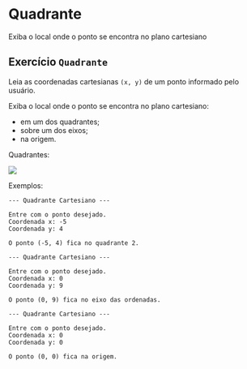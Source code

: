 # Quadrante
Exiba o local onde o ponto se encontra no plano cartesiano

## Exercício `Quadrante`

Leia as coordenadas cartesianas `(x, y)` de um ponto informado pelo usuário.

Exiba o local onde o ponto se encontra no plano cartesiano:

- em um dos quadrantes;
- sobre um dos eixos;
- na origem.

Quadrantes:

![](https://upload.wikimedia.org/wikipedia/commons/thumb/c/c7/Quadrants_01_Pengo.svg/240px-Quadrants_01_Pengo.svg.png)

Exemplos:

```
--- Quadrante Cartesiano ---

Entre com o ponto desejado.
Coordenada x: -5
Coordenada y: 4

O ponto (-5, 4) fica no quadrante 2.
```

```
--- Quadrante Cartesiano ---

Entre com o ponto desejado.
Coordenada x: 0
Coordenada y: 9

O ponto (0, 9) fica no eixo das ordenadas.
```

```
--- Quadrante Cartesiano ---

Entre com o ponto desejado.
Coordenada x: 0
Coordenada y: 0

O ponto (0, 0) fica na origem.